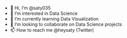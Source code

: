 - 👋 Hi, I’m @saty035 
- 👀 I’m interested in Data Science
- 🌱 I’m currently learning Data Visualization 
- 💞️ I’m looking to collaborate on Data Science projects
- 📫 How to reach me @heysaty (Twitter)

<!---
saty035/saty035 is a ✨ special ✨ repository because its `README.md` (this file) appears on your GitHub profile.
You can click the Preview link to take a look at your changes.
--->
